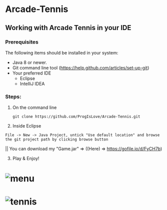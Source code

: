 # Arcade-Tennis

## Working with Arcade Tennis in your IDE

### Prerequisites
The following items should be installed in your system:
* Java 8 or newer.
* Git command line tool (https://help.github.com/articles/set-up-git)
* Your preferred IDE
  * Eclipse
  * IntelliJ IDEA
 
 ### Steps:
 
 1) On the command line
    ```
    git clone https://github.com/ProgIsLove/Arcade-Tennis.git
    ```
 2) Inside Eclipse 
  ```
  File -> New -> Java Project, untick "Use default location" and browse the git project path by clicking browse button
  ```
 || You can download my "Game.jar" => ((Here) => https://gofile.io/d/FyCH7b)
 
 3) Play & Enjoy!
 
# <img alt="menu" src="https://imgur.com/RNOAAsB.png">
 
# <img alt="tennis" src="https://imgur.com/FUuRIIF.png">
